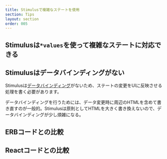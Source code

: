 ```yaml
---
title: Stimulusで複雑なステートを使用
section: Tips
layout: section
order: 005
---
```


## Stimulusは`*values`を使って複雑なステートに対応できる

## Stimulusはデータバインディングがない

Stimulusは[データバインディング](https://ja.wikipedia.org/wiki/データバインディング)がないため、ステートの変更をUIに反映させる処理を書く必要があります。

データバインディングを行うためには、データ変更時に周辺のHTMLを含めて書き直すのが一般的。Stimulusは原則としてHTMLを大きく書き換えないので、データバインディングが少し煩雑になる。

## ERBコードとの比較

## Reactコードとの比較

